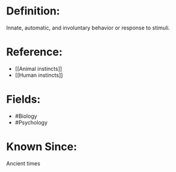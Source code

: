 

# Definition:
Innate, automatic, and involuntary behavior or response to stimuli.

# Reference:
- [[Animal instincts]]
- [[Human instincts]]

# Fields: 
- #Biology
- #Psychology

# Known Since:
Ancient times


